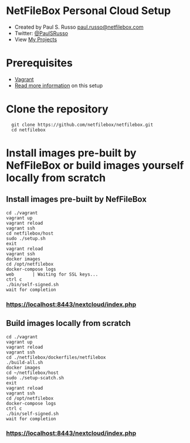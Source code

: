 # NetFileBox Personal Cloud Setup
* Created by Paul S. Russo  paul.russo@netfilebox.com
* Twitter: [@PaulSRusso](https://twitter.com/@PaulSRusso)
* View [My Projects](https://paulsrusso.github.io)

# Prerequisites
* [Vagrant](https://www.vagrantup.com/)
* [Read more information](https://paulsrusso.github.io/netfilebox) on this setup
# Clone the repository
```
  git clone https://github.com/netfilebox/netfilebox.git
  cd netfilebox
```
# Install images pre-built by NefFileBox or build images yourself locally from scratch 
## Install images pre-built by NefFileBox   
```
cd ./vagrant
vagrant up
vagrant reload
vagrant ssh
cd netfilebox/host
sudo ./setup.sh
exit
vagrant reload
vagrant ssh
docker images
cd /opt/netfilebox
docker-compose logs
web       | Waiting for SSL keys...
ctrl c
./bin/self-signed.sh
wait for completion
```
### [https://localhost:8443/nextcloud/index.php](https://localhost:8443/nextcloud/index.php)
## Build images locally from scratch
```
cd ./vagrant
vagrant up
vagrant reload
vagrant ssh
cd ./netfilebox/dockerfiles/netfilebox
./build-all.sh
docker images
cd ~/netfilebox/host
sudo ./setup-scatch.sh
exit
vagrant reload
vagrant ssh
cd /opt/netfilebox
docker-compose logs
ctrl c
./bin/self-signed.sh
wait for completion
```
### [https://localhost:8443/nextcloud/index.php](https://localhost:8443/nextcloud/index.php)
